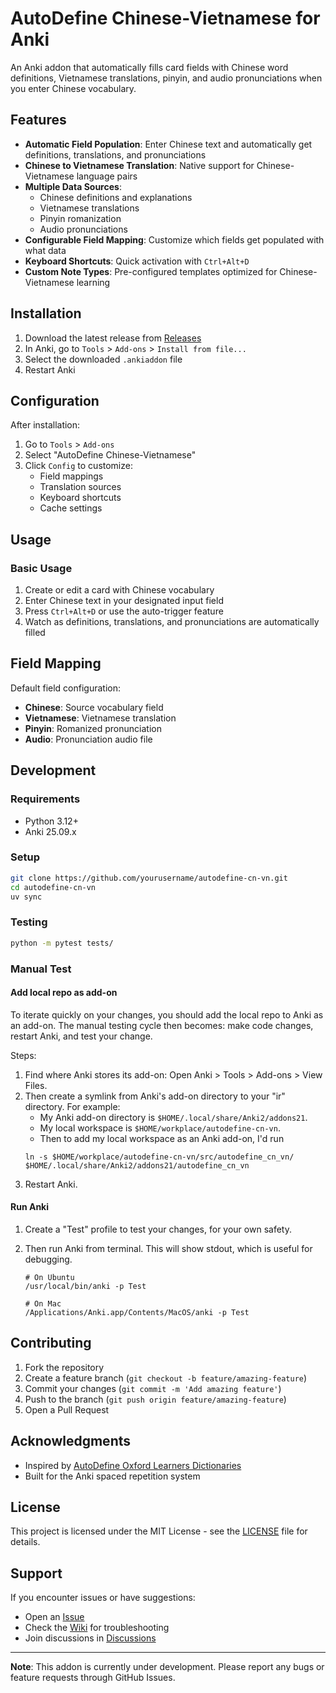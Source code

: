 # AutoDefine Chinese-Vietnamese for Anki

An Anki addon that automatically fills card fields with Chinese word definitions, Vietnamese translations, pinyin, and audio pronunciations when you enter Chinese vocabulary.

## Features

- **Automatic Field Population**: Enter Chinese text and automatically get definitions, translations, and pronunciations
- **Chinese to Vietnamese Translation**: Native support for Chinese-Vietnamese language pairs
- **Multiple Data Sources**:
  - Chinese definitions and explanations
  - Vietnamese translations
  - Pinyin romanization
  - Audio pronunciations
- **Configurable Field Mapping**: Customize which fields get populated with what data
- **Keyboard Shortcuts**: Quick activation with `Ctrl+Alt+D`
- **Custom Note Types**: Pre-configured templates optimized for Chinese-Vietnamese learning

## Installation

1. Download the latest release from [Releases](../../releases)
2. In Anki, go to `Tools` > `Add-ons` > `Install from file...`
3. Select the downloaded `.ankiaddon` file
4. Restart Anki

## Configuration

After installation:

1. Go to `Tools` > `Add-ons`
2. Select "AutoDefine Chinese-Vietnamese"
3. Click `Config` to customize:
   - Field mappings
   - Translation sources
   - Keyboard shortcuts
   - Cache settings

## Usage

### Basic Usage

1. Create or edit a card with Chinese vocabulary
2. Enter Chinese text in your designated input field
3. Press `Ctrl+Alt+D` or use the auto-trigger feature
4. Watch as definitions, translations, and pronunciations are automatically filled

## Field Mapping

Default field configuration:

- **Chinese**: Source vocabulary field
- **Vietnamese**: Vietnamese translation
- **Pinyin**: Romanized pronunciation
- **Audio**: Pronunciation audio file

## Development

### Requirements

- Python 3.12+
- Anki 25.09.x

### Setup

```bash
git clone https://github.com/yourusername/autodefine-cn-vn.git
cd autodefine-cn-vn
uv sync
```

### Testing

```bash
python -m pytest tests/
```

### Manual Test

#### Add local repo as add-on

To iterate quickly on your changes, you should add the local repo to Anki as an add-on.
The manual testing cycle then becomes: make code changes, restart Anki, and test your change.

Steps:

1. Find where Anki stores its add-on: Open Anki > Tools > Add-ons > View Files.
2. Then create a symlink from Anki's add-on directory to your "ir" directory.
   For example:
   - My Anki add-on directory is `$HOME/.local/share/Anki2/addons21`.
   - My local workspace is `$HOME/workplace/autodefine-cn-vn`.
   - Then to add my local workspace as an Anki add-on, I'd run
   ```shell
   ln -s $HOME/workplace/autodefine-cn-vn/src/autodefine_cn_vn/  $HOME/.local/share/Anki2/addons21/autodefine_cn_vn
   ```
3. Restart Anki.

#### Run Anki

1. Create a "Test" profile to test your changes, for your own safety.
2. Then run Anki from terminal. This will show stdout, which is useful for debugging.

   ```shell
   # On Ubuntu
   /usr/local/bin/anki -p Test

   # On Mac
   /Applications/Anki.app/Contents/MacOS/anki -p Test
   ```

## Contributing

1. Fork the repository
2. Create a feature branch (`git checkout -b feature/amazing-feature`)
3. Commit your changes (`git commit -m 'Add amazing feature'`)
4. Push to the branch (`git push origin feature/amazing-feature`)
5. Open a Pull Request

## Acknowledgments

- Inspired by [AutoDefine Oxford Learners Dictionaries](https://github.com/artyompetrov/AutoDefine_oxfordlearnersdictionaries)
- Built for the Anki spaced repetition system

## License

This project is licensed under the MIT License - see the [LICENSE](LICENSE) file for details.

## Support

If you encounter issues or have suggestions:

- Open an [Issue](../../issues)
- Check the [Wiki](../../wiki) for troubleshooting
- Join discussions in [Discussions](../../discussions)

---

**Note**: This addon is currently under development. Please report any bugs or feature requests through GitHub Issues.

